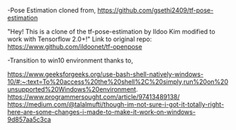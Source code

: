 -Pose Estimation cloned from,
https://github.com/gsethi2409/tf-pose-estimation

"Hey! This is a clone of the tf-pose-estimation by Ildoo Kim modified to work with Tensorflow 2.0+!"
Link to original repo: https://www.github.com/ildoonet/tf-openpose

-Transition to win10 environment thanks to,

https://www.geeksforgeeks.org/use-bash-shell-natively-windows-10/#:~:text=To%20access%20the%20shell%2C%20simply,run%20on%20unsupported%20Windows%20environment.
https://www.programmersought.com/article/97413489138/
https://medium.com/@talalmufti/though-im-not-sure-i-got-it-totally-right-here-are-some-changes-i-made-to-make-it-work-on-windows-9d857aa5c3ca
